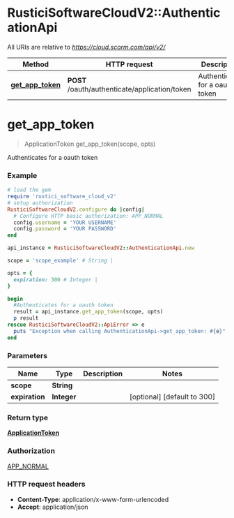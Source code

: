 # RusticiSoftwareCloudV2::AuthenticationApi

All URIs are relative to *https://cloud.scorm.com/api/v2/*

Method | HTTP request | Description
------------- | ------------- | -------------
[**get_app_token**](AuthenticationApi.md#get_app_token) | **POST** /oauth/authenticate/application/token | Authenticates for a oauth token


# **get_app_token**
> ApplicationToken get_app_token(scope, opts)

Authenticates for a oauth token

### Example
```ruby
# load the gem
require 'rustici_software_cloud_v2'
# setup authorization
RusticiSoftwareCloudV2.configure do |config|
  # Configure HTTP basic authorization: APP_NORMAL
  config.username = 'YOUR USERNAME'
  config.password = 'YOUR PASSWORD'
end

api_instance = RusticiSoftwareCloudV2::AuthenticationApi.new

scope = 'scope_example' # String | 

opts = { 
  expiration: 300 # Integer | 
}

begin
  #Authenticates for a oauth token
  result = api_instance.get_app_token(scope, opts)
  p result
rescue RusticiSoftwareCloudV2::ApiError => e
  puts "Exception when calling AuthenticationApi->get_app_token: #{e}"
end
```

### Parameters

Name | Type | Description  | Notes
------------- | ------------- | ------------- | -------------
 **scope** | **String**|  | 
 **expiration** | **Integer**|  | [optional] [default to 300]

### Return type

[**ApplicationToken**](ApplicationToken.md)

### Authorization

[APP_NORMAL](../README.md#APP_NORMAL)

### HTTP request headers

 - **Content-Type**: application/x-www-form-urlencoded
 - **Accept**: application/json




